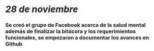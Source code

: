 # *28 de noviembre*

### Se creó el grupo de Facebook acerca de la salud mental además de finalizar la bitácora y los requerimientos funcionales, se empezaron a documentar los avances en Github 
